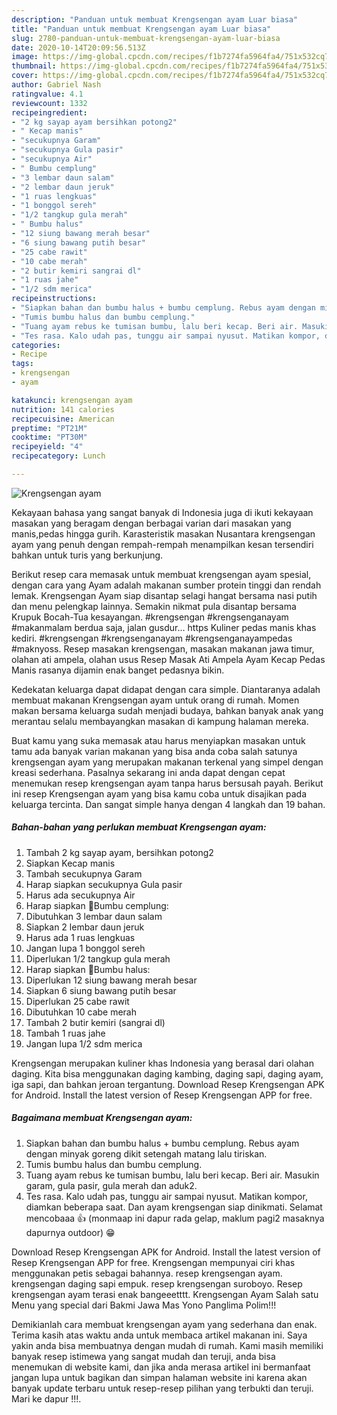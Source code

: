 ```yaml
---
description: "Panduan untuk membuat Krengsengan ayam Luar biasa"
title: "Panduan untuk membuat Krengsengan ayam Luar biasa"
slug: 2780-panduan-untuk-membuat-krengsengan-ayam-luar-biasa
date: 2020-10-14T20:09:56.513Z
image: https://img-global.cpcdn.com/recipes/f1b7274fa5964fa4/751x532cq70/krengsengan-ayam-foto-resep-utama.jpg
thumbnail: https://img-global.cpcdn.com/recipes/f1b7274fa5964fa4/751x532cq70/krengsengan-ayam-foto-resep-utama.jpg
cover: https://img-global.cpcdn.com/recipes/f1b7274fa5964fa4/751x532cq70/krengsengan-ayam-foto-resep-utama.jpg
author: Gabriel Nash
ratingvalue: 4.1
reviewcount: 1332
recipeingredient:
- "2 kg sayap ayam bersihkan potong2"
- " Kecap manis"
- "secukupnya Garam"
- "secukupnya Gula pasir"
- "secukupnya Air"
- " Bumbu cemplung"
- "3 lembar daun salam"
- "2 lembar daun jeruk"
- "1 ruas lengkuas"
- "1 bonggol sereh"
- "1/2 tangkup gula merah"
- " Bumbu halus"
- "12 siung bawang merah besar"
- "6 siung bawang putih besar"
- "25 cabe rawit"
- "10 cabe merah"
- "2 butir kemiri sangrai dl"
- "1 ruas jahe"
- "1/2 sdm merica"
recipeinstructions:
- "Siapkan bahan dan bumbu halus + bumbu cemplung. Rebus ayam dengan minyak goreng dikit setengah matang lalu tiriskan."
- "Tumis bumbu halus dan bumbu cemplung."
- "Tuang ayam rebus ke tumisan bumbu, lalu beri kecap. Beri air. Masukin garam, gula pasir, gula merah dan aduk2."
- "Tes rasa. Kalo udah pas, tunggu air sampai nyusut. Matikan kompor, diamkan beberapa saat. Dan ayam krengsengan siap dinikmati. Selamat mencobaaa 👍 (monmaap ini dapur rada gelap, maklum pagi2 masaknya dapurnya outdoor) 😁"
categories:
- Recipe
tags:
- krengsengan
- ayam

katakunci: krengsengan ayam 
nutrition: 141 calories
recipecuisine: American
preptime: "PT21M"
cooktime: "PT30M"
recipeyield: "4"
recipecategory: Lunch

---
```



![Krengsengan ayam](https://img-global.cpcdn.com/recipes/f1b7274fa5964fa4/751x532cq70/krengsengan-ayam-foto-resep-utama.jpg)

Kekayaan bahasa yang sangat banyak di Indonesia juga di ikuti kekayaan masakan yang beragam dengan berbagai varian dari masakan yang manis,pedas hingga gurih. Karasteristik masakan Nusantara krengsengan ayam yang penuh dengan rempah-rempah menampilkan kesan tersendiri bahkan untuk turis yang berkunjung.


Berikut resep cara memasak untuk membuat krengsengan ayam spesial, dengan cara yang Ayam adalah makanan sumber protein tinggi dan rendah lemak. Krengsengan Ayam siap disantap selagi hangat bersama nasi putih dan menu pelengkap lainnya. Semakin nikmat pula disantap bersama Krupuk Bocah-Tua kesayangan. #krengsengan #krengsenganayam #makanmalam berdua saja, jalan gusdur… https Kuliner pedas manis khas kediri. #krengsengan #krengsenganayam #krengsenganayampedas #maknyoss. Resep masakan krengsengan, masakan makanan jawa timur, olahan ati ampela, olahan usus Resep Masak Ati Ampela Ayam Kecap Pedas Manis rasanya dijamin enak banget pedasnya bikin.

Kedekatan keluarga dapat didapat dengan cara simple. Diantaranya adalah membuat makanan Krengsengan ayam untuk orang di rumah. Momen makan bersama keluarga sudah menjadi budaya, bahkan banyak anak yang merantau selalu membayangkan masakan di kampung halaman mereka.

Buat kamu yang suka memasak atau harus menyiapkan masakan untuk tamu ada banyak varian makanan yang bisa anda coba salah satunya krengsengan ayam yang merupakan makanan terkenal yang simpel dengan kreasi sederhana. Pasalnya sekarang ini anda dapat dengan cepat menemukan resep krengsengan ayam tanpa harus bersusah payah.
Berikut ini resep Krengsengan ayam yang bisa kamu coba untuk disajikan pada keluarga tercinta. Dan sangat simple hanya dengan 4 langkah dan 19 bahan.


<!--inarticleads1-->

##### Bahan-bahan yang perlukan membuat Krengsengan ayam:

1. Tambah 2 kg sayap ayam, bersihkan potong2
1. Siapkan  Kecap manis
1. Tambah secukupnya Garam
1. Harap siapkan secukupnya Gula pasir
1. Harus ada secukupnya Air
1. Harap siapkan  🍳Bumbu cemplung:
1. Dibutuhkan 3 lembar daun salam
1. Siapkan 2 lembar daun jeruk
1. Harus ada 1 ruas lengkuas
1. Jangan lupa 1 bonggol sereh
1. Diperlukan 1/2 tangkup gula merah
1. Harap siapkan  🍳Bumbu halus:
1. Diperlukan 12 siung bawang merah besar
1. Siapkan 6 siung bawang putih besar
1. Diperlukan 25 cabe rawit
1. Dibutuhkan 10 cabe merah
1. Tambah 2 butir kemiri (sangrai dl)
1. Tambah 1 ruas jahe
1. Jangan lupa 1/2 sdm merica


Krengsengan merupakan kuliner khas Indonesia yang berasal dari olahan daging. Kita bisa menggunakan daging kambing, daging sapi, daging ayam, iga sapi, dan bahkan jeroan tergantung. Download Resep Krengsengan APK for Android. Install the latest version of Resep Krengsengan APP for free. 

<!--inarticleads2-->

##### Bagaimana membuat  Krengsengan ayam:

1. Siapkan bahan dan bumbu halus + bumbu cemplung. Rebus ayam dengan minyak goreng dikit setengah matang lalu tiriskan.
1. Tumis bumbu halus dan bumbu cemplung.
1. Tuang ayam rebus ke tumisan bumbu, lalu beri kecap. Beri air. Masukin garam, gula pasir, gula merah dan aduk2.
1. Tes rasa. Kalo udah pas, tunggu air sampai nyusut. Matikan kompor, diamkan beberapa saat. Dan ayam krengsengan siap dinikmati. Selamat mencobaaa 👍 (monmaap ini dapur rada gelap, maklum pagi2 masaknya dapurnya outdoor) 😁


Download Resep Krengsengan APK for Android. Install the latest version of Resep Krengsengan APP for free. Krengsengan mempunyai ciri khas menggunakan petis sebagai bahannya. resep krengsengan ayam. krengsengan daging sapi empuk. resep krengsengan suroboyo. Resep krengsengan ayam terasi enak bangeeetttt. Krengsengan Ayam Salah satu Menu yang special dari Bakmi Jawa Mas Yono Panglima Polim!!! 

Demikianlah cara membuat krengsengan ayam yang sederhana dan enak. Terima kasih atas waktu anda untuk membaca artikel makanan ini. Saya yakin anda bisa membuatnya dengan mudah di rumah. Kami masih memiliki banyak resep istimewa yang sangat mudah dan teruji, anda bisa menemukan di website kami, dan jika anda merasa artikel ini bermanfaat jangan lupa untuk bagikan dan simpan halaman website ini karena akan banyak update terbaru untuk resep-resep pilihan yang terbukti dan teruji. Mari ke dapur !!!. 
